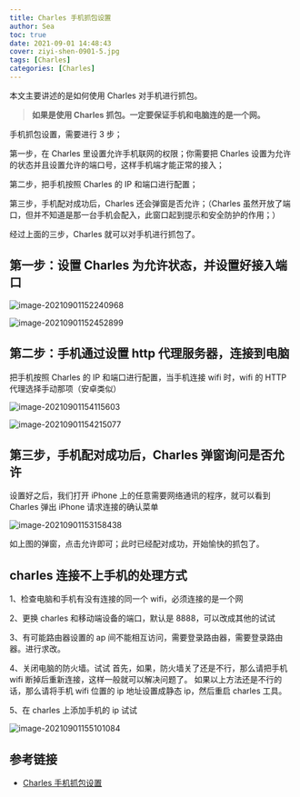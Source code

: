 ```yaml
---
title: Charles 手机抓包设置
author: Sea
toc: true
date: 2021-09-01 14:48:43
cover: ziyi-shen-0901-5.jpg
tags: [Charles]
categories: [Charles]
---
```


本文主要讲述的是如何使用 Charles 对手机进行抓包。

<!--more-->

> **如果是使用 Charles 抓包。一定要保证手机和电脑连的是一个网。**

手机抓包设置，需要进行 3 步；

第一步，在 Charles 里设置允许手机联网的权限；你需要把 Charles 设置为允许的状态并且设置允许的端口号，这样手机端才能正常的接入；

第二步，把手机按照 Charles 的 IP 和端口进行配置；

第三步，手机配对成功后，Charles 还会弹窗是否允许；（Charles 虽然开放了端口，但并不知道是那一台手机会配入，此窗口起到提示和安全防护的作用；）

经过上面的三步，Charles 就可以对手机进行抓包了。

## 第一步：设置 Charles 为允许状态，并设置好接入端口

![image-20210901152240968](https://cdn.jsdelivr.net/gh/MrSeaWave/figure-bed-profile@main/uPic/2021/pbKLKH_image-20210901152240968.png)

![image-20210901152452899](https://cdn.jsdelivr.net/gh/MrSeaWave/figure-bed-profile@main/uPic/2021/Ah3eHt_image-20210901152452899.png)

## 第二步：手机通过设置 http 代理服务器，连接到电脑

把手机按照 Charles 的 IP 和端口进行配置，当手机连接 wifi 时，wifi 的 HTTP 代理选择手动那项（安卓类似）

![image-20210901154115603](https://cdn.jsdelivr.net/gh/MrSeaWave/figure-bed-profile@main/uPic/2021/2H3EUS_image-20210901154115603.png)

![image-20210901154215077](https://cdn.jsdelivr.net/gh/MrSeaWave/figure-bed-profile@main/uPic/2021/5j6MHG_image-20210901154215077.png)

## 第三步，手机配对成功后，Charles 弹窗询问是否允许

设置好之后，我们打开 iPhone 上的任意需要网络通讯的程序，就可以看到 Charles 弹出 iPhone 请求连接的确认菜单

![image-20210901153158438](https://cdn.jsdelivr.net/gh/MrSeaWave/figure-bed-profile@main/uPic/2021/ZjWclB_image-20210901153158438.png)

如上图的弹窗，点击允许即可；此时已经配对成功，开始愉快的抓包了。

## charles 连接不上手机的处理方式

1、检查电脑和手机有没有连接的同一个 wifi，必须连接的是一个网

2、更换 charles 和移动端设备的端口，默认是 8888，可以改成其他的试试

3、有可能路由器设置的 ap 间不能相互访问，需要登录路由器，需要登录路由器。进行求改。

4、关闭电脑的防火墙。试试 首先，如果，防火墙关了还是不行，那么请把手机 wifi 断掉后重新连接，这样一般就可以解决问题了。 如果以上方法还是不行的话，那么请将手机 wifi 位置的 ip 地址设置成静态 ip，然后重启 charles 工具。

5、在 charles 上添加手机的 ip 试试

![image-20210901155101084](https://cdn.jsdelivr.net/gh/MrSeaWave/figure-bed-profile@main/uPic/2021/5bp4tB_image-20210901155101084.png)

## 参考链接

- [Charles 手机抓包设置](https://www.axihe.com/tools/charles/ask/proxy-phone.html)
